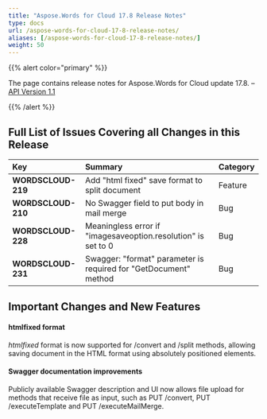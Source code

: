 ```yaml
---
title: "Aspose.Words for Cloud 17.8 Release Notes"
type: docs
url: /aspose-words-for-cloud-17-8-release-notes/
aliases: [/aspose-words-for-cloud-17-8-release-notes/]
weight: 50
---
```


{{% alert color="primary" %}} 

The page contains release notes for Aspose.Words for Cloud update 17.8. – [API Version 1.1](http://api.aspose.cloud/swagger/ui/index)

{{% /alert %}} 
## **Full List of Issues Covering all Changes in this Release**

|**Key**|**Summary**|**Category**|
| :- | :- | :- |
|**WORDSCLOUD-219**|Add "html fixed" save format to split document|Feature|
|**WORDSCLOUD-210**|No Swagger field to put body in mail merge|Bug|
|**WORDSCLOUD-228**|Meaningless error if "imagesaveoption.resolution" is set to 0|Bug|
|**WORDSCLOUD-231**|Swagger: "format" parameter is required for "GetDocument" method|Bug|
## **Important Changes and New Features**
#### **htmlfixed format**
*htmlfixed* format is now supported for /convert and /split methods, allowing saving document in the HTML format using absolutely positioned elements.
#### **Swagger documentation improvements**
Publicly available Swagger description and UI now allows file upload for methods that receive file as input, such as PUT /convert, PUT /executeTemplate and PUT /executeMailMerge.
